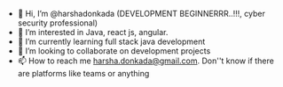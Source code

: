 - 👋 Hi, I’m @harshadonkada (DEVELOPMENT BEGINNERRR..!!!, cyber security professional)
- 👀 I’m interested in Java, react js, angular.
- 🌱 I’m currently learning full stack java development
- 💞️ I’m looking to collaborate on development projects
- 📫 How to reach me harsha.donkada@gmail.com. Don''t know if there are platforms like teams or anything

<!---
harshadonkada/harshadonkada is a ✨ special ✨ repository because its `README.md` (this file) appears on your GitHub profile.
You can click the Preview link to take a look at your changes.
--->
